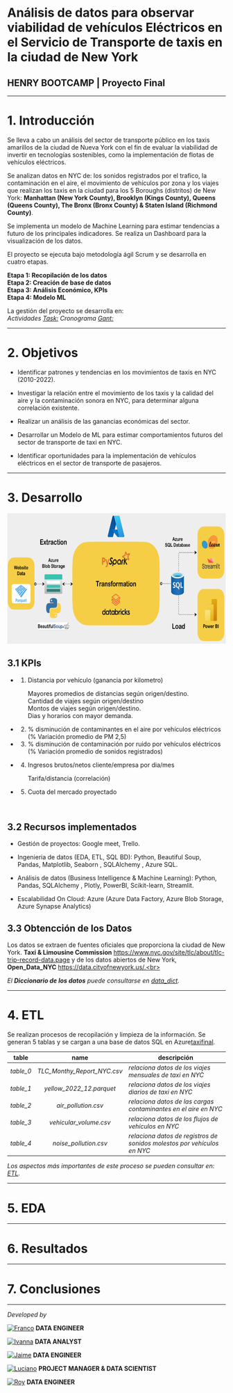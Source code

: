 # <h1> Análisis de datos para observar viabilidad de vehículos Eléctricos en el Servicio de Transporte de taxis en la ciudad de New York </h1> 
## **HENRY BOOTCAMP | Proyecto Final**
<hr>

# 1. Introducción

Se lleva a cabo un análisis del sector de transporte público en los taxis amarillos de la ciudad de Nueva York con el fin de evaluar la viabilidad de invertir en tecnologías sostenibles, como la implementación de flotas de vehículos eléctricos.<br>

Se analizan datos en NYC de: los sonidos registrados por el trafico, la contaminación en el aire, el movimiento de vehículos por zona y los viajes que realizan los taxis en la ciudad para  los 5 Boroughs (distritos) de New York: **Manhattan (New York County), Brooklyn (Kings County), Queens (Queens County), The Bronx (Bronx County) & Staten Island (Richmond County)**.<br>

Se implementa un modelo de Machine Learning  para estimar tendencias a futuro de los principales indicadores. Se realiza un Dashboard para la visualización de los datos. <br>

El proyecto se ejecuta bajo metodología ágil Scrum y se desarrolla en cuatro etapas.<br>

**Etapa 1: Recopilación de los datos**<br>
**Etapa 2: Creación de base de datos** <br>
**Etapa 3: Análisis Económico, KPIs** <br>
**Etapa 4: Modelo ML** <br>

La gestión del proyecto se desarrolla en:<br>
*Actividades [Task:](https://trello.com/b/BBq6OTiJ/proyecto-final) Cronograma [Gant:](https://docs.google.com/spreadsheets/d/10gupD91IRV9KfblHfoy6fAw1rV6vu_gw6LNHp0itnfo/edit#gid=1709744959)*

<hr>

# 2. Objetivos

- Identificar patrones y tendencias en los movimientos de taxis en NYC (2010-2022).<br>
 
- Investigar la relación entre el movimiento de los taxis y la calidad del aire y la contaminación sonora en NYC, para determinar alguna  correlación existente. <br>

- Realizar un análisis de las ganancias económicas del sector. <br>

- Desarrollar un Modelo de ML para estimar comportamientos futuros del sector de transporte de taxi en NYC.<br>

- Identificar oportunidades para la implementación de vehículos eléctricos en el sector de transporte de pasajeros.

<hr>

# 3. Desarrollo

<img src="src/esquema.png" width="900" height="300"/>


## 3.1 KPIs 

- 1. Distancia por vehículo (ganancia por kilometro)

      Mayores promedios de distancias según origen/destino.<br> 
      Cantidad de viajes según origen/destino  
      Montos de viajes según origen/destino.<br> 
      Dias y horarios con mayor demanda.<br> 

- 2. % disminución de contaminantes en el aire por vehículos eléctricos (% Variación promedio de PM 2,5)

- 3. % disminución de contaminación por ruido por vehículos eléctricos (% Variación promedio de sonidos registrados)

- 4. Ingresos brutos/netos cliente/empresa por dia/mes

      Tarifa/distancia (correlación)

- 5. Cuota del mercado proyectado
<br>

## 3.2 Recursos implementados

- Gestión de proyectos: Google meet, Trello.<br>

- Ingenieria de datos (EDA, ETL, SQL BD): Python, Beautiful Soup, Pandas, Matplotlib,  Seaborn , SQLAlchemy , Azure SQL.<br> 

- Análisis de datos (Business Intelligence & Machine Learning): Python, Pandas, SQLAlchemy , Plotly, PowerBI, Scikit-learn, Streamlit.<br> 

- Escalabilidad On Cloud: Azure (Azure Data Factory, Azure Blob Storage, Azure Synapse Analytics) <br>

## 3.3 Obtencción de los Datos

Los datos se extraen de fuentes oficiales que proporciona la ciudad de New York.  **Taxi & Limousine Commission**  https://www.nyc.gov/site/tlc/about/tlc-trip-record-data.page y de los datos abiertos de New York, **Open_Data_NYC** https://data.cityofnewyork.us/.<br> 

*El **Diccionario de los datos** puede consultarse en [data_dict](https://github.com/francomyburg/Proyecto_grupal_DS).*


<hr>

# 4. ETL

Se realizan procesos de recopilación y limpieza de la información. Se generan 5 tablas y se cargan a una base de datos SQL en Azure[taxifinal](https://github.com/francomyburg/Proyecto_grupal_DS/tree/main/1.ETL/DATABASE).  <br>

| **table** | **name** | **descripción** |
|:---:|:---:|---|
| _table_0_ | _TLC_Monthy_Report_NYC.csv_ | _relaciona datos de los viajes mensuales de taxi en NYC_ |
| _table_1_ | _yellow_2022_12.parquet_ | _relaciona datos de los viajes diarios de taxi en NYC_ |
| _table_2_ | _air_pollution.csv_ | _relaciona datos de las cargas contaminantes en el aire en NYC_ |
| _table_3_ | _vehicular_volume.csv_ | _relaciona datos de los flujos de vehículos en NYC_ |
| _table_4_ | _noise_pollution.csv_ | _relaciona datos de registros de sonidos molestos por vehículos en NYC_ |

*Los aspectos más importantes de este proceso se pueden consultar en: [ETL](https://github.com/francomyburg/Proyecto_grupal_DS/tree/main/1.ETL).*<br>



<hr>

# 5. EDA
<hr>

# 6. Resultados
<hr>

# 7. Conclusiones

<hr>

*Developed by*

<a href="https://www.linkedin.com/in/franco-jonas-myburg-6095b8255/"><img alt="Franco" title="Connect with Franco" src="https://img.shields.io/badge/Franco Myburg-0077B5?style=flat&logo=Linkedin&logoColor=white"></a> **DATA ENGINEER**

<a href="https://www.linkedin.com/in/ivannagvdc/"><img alt="Ivanna" title="Connect with Ivanna" src="https://img.shields.io/badge/Ivanna Villa-0077B5?style=flat&logo=Linkedin&logoColor=white"></a> **DATA ANALYST**

<a href="https://www.linkedin.com/in/jospinoponce/"><img alt="Jaime" title="Connect with Jaime" src="https://img.shields.io/badge/Jaime Ospino-0077B5?style=flat&logo=Linkedin&logoColor=white"></a> **DATA ENGINEER**

<a href="https://www.linkedin.com/in/takticflow/"><img alt="Luciano" title="Connect with Luciano" src="https://img.shields.io/badge/Luciano Larrea-0077B5?style=flat&logo=Linkedin&logoColor=white"></a> **PROJECT MANAGER & DATA SCIENTIST**

<a href="https://www.linkedin.com/in/royquillca/"><img alt="Roy" title="Connect with Roy" src="https://img.shields.io/badge/Roy Quillca-0077B5?style=flat&logo=Linkedin&logoColor=white"></a> **DATA ENGINEER**




